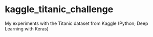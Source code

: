 # kaggle_titanic_challenge
My experiments with the Titanic dataset from Kaggle (Python; Deep Learning with Keras)
